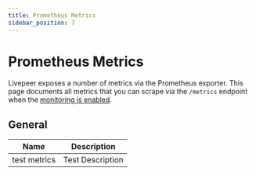 ```yaml
---
title: Prometheus Metrics
sidebar_position: 7
---
```


# Prometheus Metrics

Livepeer exposes a number of metrics via the Prometheus exporter. This page documents all metrics that you can scrape via the `/metrics` endpoint when the [monitoring is enabled](/video-miners/how-to-guides/metrics-monitoring).

## General

| Name                     | Description                                                                                                 |
| ----------------------------- | ------------------ |
| test metrics | Test Description |
